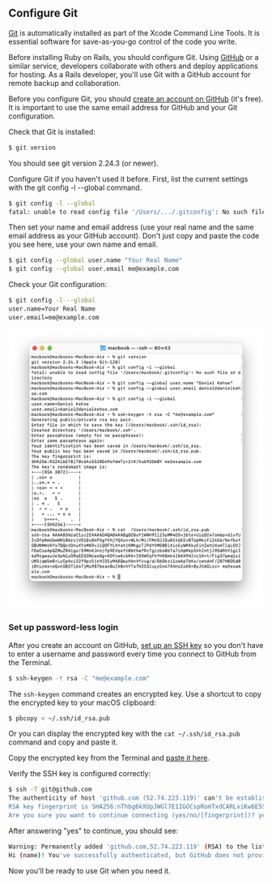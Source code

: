 ## Configure Git

[Git](http://git-scm.com/) is automatically installed as part of the Xcode Command Line Tools. It is essential software for save-as-you-go control of the code you write.

Before installing Ruby on Rails, you should configure Git. Using [GitHub](https://github.com/) or a similar service, developers collaborate with others and deploy applications for hosting. As a Rails developer, you'll use Git with a GitHub account for remote backup and collaboration.

Before you configure Git, you should [create an account on GitHub](https://help.github.com/articles/signing-up-for-a-new-github-account/) (it's free). It is important to use the same email address for GitHub and your Git configuration.

Check that Git is installed:

```bash
$ git version
```

You should see git version 2.24.3 (or newer).

Configure Git if you haven't used it before. First, list the current settings with the git config -l --global command.

```bash
$ git config -l --global
fatal: unable to read config file '/Users/.../.gitconfig': No such file or directory
```

Then set your name and email address (use your real name and the same email address as your GitHub account). Don't just copy and paste the code you see here, use your own name and email.

```bash
$ git config --global user.name "Your Real Name"
$ git config --global user.email me@example.com
```

Check your Git configuration:

```bash
$ git config -l --global
user.name=Your Real Name
user.email=me@example.com
```

![](/assets/images/ruby/configure-git.png)

### Set up password-less login

After you create an account on GitHub, [set up an SSH key](https://help.github.com/articles/connecting-to-github-with-ssh/) so you don't have to enter a username and password every time you connect to GitHub from the Terminal.

```bash
$ ssh-keygen -t rsa -C "me@example.com"
```

The `ssh-keygen` command creates an encrypted key. Use a shortcut to copy the encrypted key to your macOS clipboard:

```bash
$ pbcopy < ~/.ssh/id_rsa.pub
```

Or you can display the encrypted key with the `cat ~/.ssh/id_rsa.pub` command and copy and paste it.

Copy the encrypted key from the Terminal and [paste it here](https://github.com/settings/ssh).

Verify the SSH key is configured correctly:

```bash
$ ssh -T git@github.com
The authenticity of host 'github.com (52.74.223.119)' can't be established.
RSA key fingerprint is SHA256:nThbg6kXUpJWGl7E1IGOCspRomTxdCARLviKw6E5SY8.
Are you sure you want to continue connecting (yes/no/[fingerprint])? yes
```

After answering "yes" to continue, you should see:

```bash
Warning: Permanently added 'github.com,52.74.223.119' (RSA) to the list of known hosts.
Hi (name)! You've successfully authenticated, but GitHub does not provide shell access.
```

Now you'll be ready to use Git when you need it.
